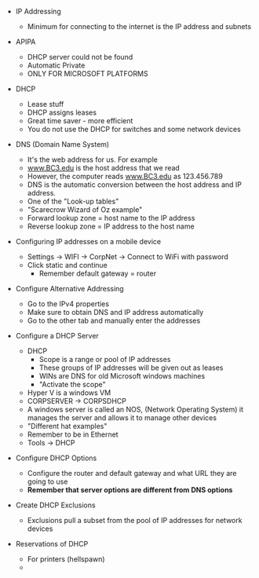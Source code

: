 - IP Addressing 
	- Minimum for connecting to the internet is the IP address and subnets 

- APIPA 
	- DHCP server could not be found 
	- Automatic Private 
	- ONLY FOR MICROSOFT PLATFORMS 

- DHCP 
	- Lease stuff
	- DHCP assigns leases 
	- Great time saver - more efficient
	- You do not use the DHCP for switches and some network devices 

- DNS (Domain Name System)
	- It's the web address for us. For example 
	- www.BC3.edu is the host address that we read
	- However, the computer reads www.BC3.edu as 123.456.789
	- DNS is the automatic conversion between the host address and IP address. 
	- One of the "Look-up tables" 
	- "Scarecrow Wizard of Oz example"
	- Forward lookup zone = host name to the IP address
	- Reverse lookup zone = IP address to the host name 

- Configuring IP addresses on a mobile device 
	- Settings -> WIFI -> CorpNet -> Connect to WiFi with password
	- Click static and continue 
		- Remember default gateway = router 

- Configure Alternative Addressing 
	- Go to the IPv4 properties
	- Make sure to obtain DNS and IP address automatically
	- Go to the other tab and manually enter the addresses 

- Configure a DHCP Server
	- DHCP
		- Scope is a range or pool of IP addresses
		- These groups of IP addresses will be given out as leases 
		- WINs are DNS for old Microsoft windows machines 
		- "Activate the scope"
	- Hyper V is a windows VM 
	- CORPSERVER -> CORPSDHCP
	- A windows server is called an NOS, (Network Operating System) it manages the server and allows it to manage other devices
	- "Different hat examples" 
	- Remember to be in Ethernet 
	- Tools -> DHCP 

- Configure DHCP Options
	- Configure the router and default gateway and what URL they are going to use
	- **Remember that server options are different from DNS options** 

- Create DHCP Exclusions
	- Exclusions pull a subset from the pool of IP addresses for network devices 

- Reservations of DHCP 
	- For printers (hellspawn)
	- 